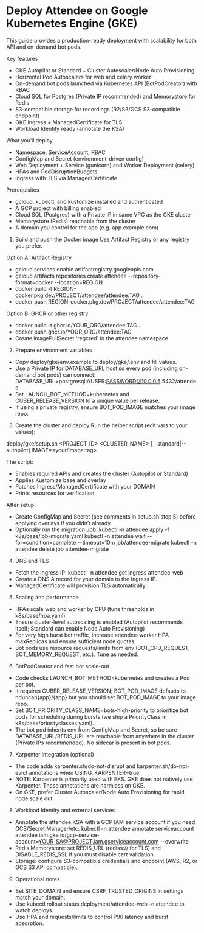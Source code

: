 # Deploy Attendee on Google Kubernetes Engine (GKE)

This guide provides a production-ready deployment with scalability for both API and on-demand bot pods.

Key features
- GKE Autopilot or Standard + Cluster Autoscaler/Node Auto Provisioning
- Horizontal Pod Autoscalers for web and celery worker
- On-demand bot pods launched via Kubernetes API (BotPodCreator) with RBAC
- Cloud SQL for Postgres (Private IP recommended) and Memorystore for Redis
- S3-compatible storage for recordings (R2/S3/GCS S3-compatible endpoint)
- GKE Ingress + ManagedCertificate for TLS
- Workload Identity ready (annotate the KSA)

What you’ll deploy
- Namespace, ServiceAccount, RBAC
- ConfigMap and Secret (environment-driven config)
- Web Deployment + Service (gunicorn) and Worker Deployment (celery)
- HPAs and PodDisruptionBudgets
- Ingress with TLS via ManagedCertificate

Prerequisites
- gcloud, kubectl, and kustomize installed and authenticated
- A GCP project with billing enabled
- Cloud SQL (Postgres) with a Private IP in same VPC as the GKE cluster
- Memorystore (Redis) reachable from the cluster
- A domain you control for the app (e.g. app.example.com)

1) Build and push the Docker image
Use Artifact Registry or any registry you prefer.

Option A: Artifact Registry
- gcloud services enable artifactregistry.googleapis.com
- gcloud artifacts repositories create attendee --repository-format=docker --location=REGION
- docker build -t REGION-docker.pkg.dev/PROJECT/attendee/attendee:TAG .
- docker push REGION-docker.pkg.dev/PROJECT/attendee/attendee:TAG

Option B: GHCR or other registry
- docker build -t ghcr.io/YOUR_ORG/attendee:TAG .
- docker push ghcr.io/YOUR_ORG/attendee:TAG
- Create imagePullSecret 'regcred' in the attendee namespace

2) Prepare environment variables
- Copy deploy/gke/env.example to deploy/gke/.env and fill values.
- Use a Private IP for DATABASE_URL host so every pod (including on-demand bot pods) can connect:
  DATABASE_URL=postgresql://USER:PASSWORD@10.0.0.5:5432/attendee
- Set LAUNCH_BOT_METHOD=kubernetes and CUBER_RELEASE_VERSION to a unique value per release.
- If using a private registry, ensure BOT_POD_IMAGE matches your image repo.

3) Create the cluster and deploy
Run the helper script (edit vars to your values):

  deploy/gke/setup.sh <PROJECT_ID> <REGION> <CLUSTER_NAME> <DOMAIN> [--standard|--autopilot] IMAGE=<your/image:tag>

The script:
- Enables required APIs and creates the cluster (Autopilot or Standard)
- Applies Kustomize base and overlay
- Patches Ingress/ManagedCertificate with your DOMAIN
- Prints resources for verification

After setup:
- Create ConfigMap and Secret (see comments in setup.sh step 5) before applying overlays if you didn’t already.
- Optionally run the migration Job:
  kubectl -n attendee apply -f k8s/base/job-migrate.yaml
  kubectl -n attendee wait --for=condition=complete --timeout=10m job/attendee-migrate
  kubectl -n attendee delete job attendee-migrate

4) DNS and TLS
- Fetch the Ingress IP: kubectl -n attendee get ingress attendee-web
- Create a DNS A record for your domain to the Ingress IP.
- ManagedCertificate will provision TLS automatically.

5) Scaling and performance
- HPAs scale web and worker by CPU (tune thresholds in k8s/base/hpa.yaml)
- Ensure cluster-level autoscaling is enabled (Autopilot recommends itself; Standard can enable Node Auto Provisioning)
- For very high burst bot traffic, increase attendee-worker HPA maxReplicas and ensure sufficient node quotas.
- Bot pods use resource requests/limits from env (BOT_CPU_REQUEST, BOT_MEMORY_REQUEST, etc.). Tune as needed.

6) BotPodCreator and fast bot scale-out
- Code checks LAUNCH_BOT_METHOD=kubernetes and creates a Pod per bot.
- It requires CUBER_RELEASE_VERSION; BOT_POD_IMAGE defaults to nduncan{app}/{app} but you should set BOT_POD_IMAGE to your image repo.
- Set BOT_PRIORITY_CLASS_NAME=bots-high-priority to prioritize bot pods for scheduling during bursts (we ship a PriorityClass in k8s/base/priorityclasses.yaml).
- The bot pod inherits env from ConfigMap and Secret, so be sure DATABASE_URL/REDIS_URL are reachable from anywhere in the cluster (Private IPs recommended). No sidecar is present in bot pods.

7) Karpenter integration (optional)
- The code adds karpenter.sh/do-not-disrupt and karpenter.sh/do-not-evict annotations when USING_KARPENTER=true.
- NOTE: Karpenter is primarily used with EKS. GKE does not natively use Karpenter. These annotations are harmless on GKE.
- On GKE, prefer Cluster Autoscaler/Node Auto Provisioning for rapid node scale out.

8) Workload Identity and external services
- Annotate the attendee KSA with a GCP IAM service account if you need GCS/Secret Manager/etc:
  kubectl -n attendee annotate serviceaccount attendee iam.gke.io/gcp-service-account=YOUR_SA@PROJECT.iam.gserviceaccount.com --overwrite
- Redis Memorystore: set REDIS_URL (rediss:// for TLS) and DISABLE_REDIS_SSL if you must disable cert validation.
- Storage: configure S3-compatible credentials and endpoint (AWS, R2, or GCS S3 API compatible).

9) Operational notes
- Set SITE_DOMAIN and ensure CSRF_TRUSTED_ORIGINS in settings match your domain.
- Use kubectl rollout status deployment/attendee-web -n attendee to watch deploys.
- Use HPA and requests/limits to control P90 latency and burst absorption.
